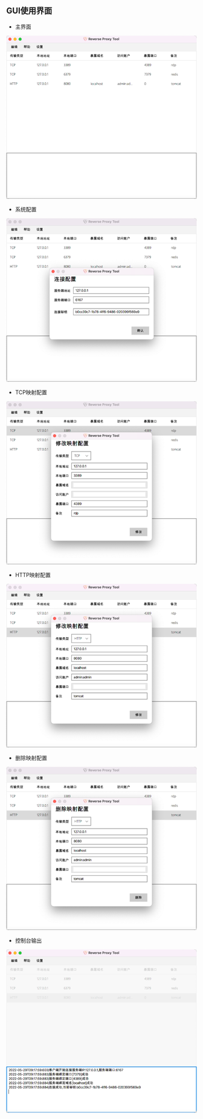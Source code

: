## GUI使用界面

- 主界面

![main.png](desktop/main.png)

- 系统配置

![config.png](desktop/config.png)

- TCP映射配置

![tcp.png](desktop/tcp.png)

- HTTP映射配置

![http.png](desktop/http.png)

- 删除映射配置

![delete.png](desktop/delete.png)

- 控制台输出

![start.png](desktop/start.png)
